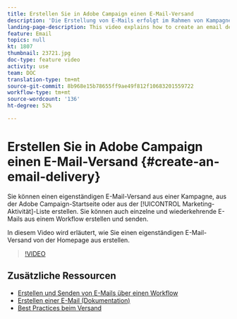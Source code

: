 ```yaml
---
title: Erstellen Sie in Adobe Campaign einen E-Mail-Versand
description: 'Die Erstellung von E-Mails erfolgt im Rahmen von Kampagnen, ausgehend von der Adobe Campaign-Startseite oder in der Liste der Marketingaktivitäten. In Workflows lassen sich ebenfalls E-Mails zum einmaligen oder zum wiederkehrenden Versand erstellen. In diesem Video wird die Einrichtung einer E-Mail-Versendung von der Startseite aus erläutert. '
landing-page-description: This video explains how to create an email delivery from the homepage.
feature: Email
topics: null
kt: 1807
thumbnail: 23721.jpg
doc-type: feature video
activity: use
team: DOC
translation-type: tm+mt
source-git-commit: 8b968e15b78655ff9ae49f812f10683201559722
workflow-type: tm+mt
source-wordcount: '136'
ht-degree: 52%

---
```



# Erstellen Sie in Adobe Campaign einen E-Mail-Versand {#create-an-email-delivery}

Sie können einen eigenständigen E-Mail-Versand aus einer Kampagne, aus der Adobe Campaign-Startseite oder aus der [!UICONTROL Marketing-Aktivität]-Liste erstellen. Sie können auch einzelne und wiederkehrende E-Mails aus einem Workflow erstellen und senden.

In diesem Video wird erläutert, wie Sie einen eigenständigen E-Mail-Versand von der Homepage aus erstellen.

>[!VIDEO](https://video.tv.adobe.com/v/23721?quality=12)

## Zusätzliche Ressourcen

* [Erstellen und Senden von E-Mails über einen Workflow](/help/communication-channels/email/create-and-send-emails-via-workflow.md)
* [Erstellen einer E-Mail (Dokumentation)](https://docs.adobe.com/content/help/en/campaign-standard/using/communication-channels/email-messages/creating-an-email.html)
* [Best Practices beim Versand](https://docs.campaign.adobe.com/doc/standard/getting_started/de/ACS_DeliveryBestPractices.html)
